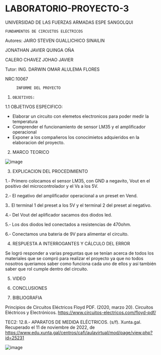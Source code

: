 # LABORATORIO-PROYECTO-3

UNIVERSIDAD DE LAS FUERZAS ARMADAS ESPE SANGOLQUI

    FUNDAMENTOS DE CIRCUITOS ELÉCTRICOS
         
Autores: JAIRO STEVEN GUALLICHICO SINAILIN

JONATHAN JAVIER QUINGA OÑA        

CALERO CHAVEZ JOHAO JAVIER

Tutor: ING. DARWIN OMAR ALULEMA FLORES

NRC:10067

         INFORME DEL PROYECTO
         
  
1.     OBJETIVOS:


1.1    OBJETIVOS ESPECIFICO:

- Elaborar un circuito con elemetos electronicos  para poder medir la temperatura 
- Comprender el funcionamiento de sensor LM35 y el amplificador operacional
- Exponer a los compañeros los conocimietos adquieridos en la elaboracion del proyecto.

2. MARCO TEORICO

![image](https://user-images.githubusercontent.com/117744175/222025669-c106d13f-f482-41fd-9a88-ad417a73445f.png)

3. EXPLICACION DEL PROCEDIMIENTO

1.- Primero colocamos el sensor LM35, con GND a negavito, Vout en el positivo del microcontrolador y el Vs a los 5V.

2.- El negativo del amplificador operacional a un preset en Vend.

3.. El terminal 1 del preset a  los 5V y el terminal 2 del preset al negativo.

4.- Del Vout del aplificador sacamos dos diodos led.

5.- Los dos diodos led conectados a resistencias de 470ohm.

6.- Conectamos una bateria de 9V para alimentar el circuito.

4. RESPUESTA A INTERROGANTES Y CÁLCULO DEL ERROR

Se logró responder a varias preguntas que se tenían acerca de todos los materiales que se compró para realizar el proyecto ya que no todos nosotros queriamos saber como funciona cada uno de ellos y así también saber que rol cumple dentro del circuito.

5. VIDEO

6. CONCLUSIONES

7. BIBLIOGRAFIA

Principios de Circuitos Eléctricos Floyd PDF. (2020, marzo 20). Circuitos Eléctricos y Electrónicos. https://www.circuitos-electricos.com/floyd-pdf/

TEC2: 12.8.- APARATOS DE MEDIDA ELÉCTRICOS. (s/f). Xunta.gal. Recuperado el 11 de noviembre de 2022, de https://www.edu.xunta.gal/centros/cafi/aulavirtual/mod/page/view.php?id=25231


![image](https://user-images.githubusercontent.com/117744175/222025669-c106d13f-f482-41fd-9a88-ad417a73445f.png)

